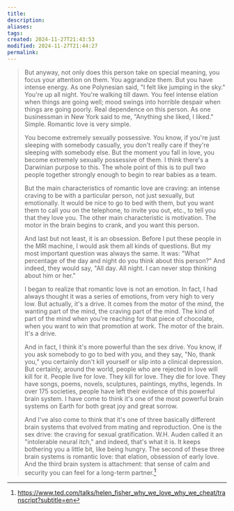 ```yaml
---
title: 
description: 
aliases: 
tags: 
created: 2024-11-27T21:43:53
modified: 2024-11-27T21:44:27
permalink: 
---
```


> But anyway, not only does this person take on special meaning, you focus your attention on them. You aggrandize them. But you have
> intense energy. As one Polynesian said, "I felt like jumping in the sky." You're up all night. You're walking till dawn. You feel intense elation
> when things are going well; mood swings into horrible despair when things are going poorly. Real dependence on this person. As one
> businessman in New York said to me, "Anything she liked, I liked." Simple. Romantic love is very simple.
> 
> You become extremely sexually possessive. You know, if you're just sleeping with somebody casually, you don't really care if they're sleeping
> with somebody else. But the moment you fall in love, you become extremely sexually possessive of them. I think there's a Darwinian purpose
> to this. The whole point of this is to pull two people together strongly enough to begin to rear babies as a team.
> 
> But the main characteristics of romantic love are craving: an intense craving to be with a particular person, not just sexually, but emotionally.
> It would be nice to go to bed with them, but you want them to call you on the telephone, to invite you out, etc., to tell you that they love you.
> The other main characteristic is motivation. The motor in the brain begins to crank, and you want this person.
> 
> And last but not least, it is an obsession. Before I put these people in the MRI machine, I would ask them all kinds of questions. But my most
> important question was always the same. It was: "What percentage of the day and night do you think about this person?" And indeed, they
> would say, "All day. All night. I can never stop thinking about him or her."
> 
> I began to realize that romantic love is not an emotion. In fact, I had always thought it was a series of emotions, from very high to very low.
> But actually, it's a drive. It comes from the motor of the mind, the wanting part of the mind, the craving part of the mind. The kind of part of
> the mind when you're reaching for that piece of chocolate, when you want to win that promotion at work. The motor of the brain. It's a drive.
> 
> And in fact, I think it's more powerful than the sex drive. You know, if you ask somebody to go to bed with you, and they say, "No, thank
> you," you certainly don't kill yourself or slip into a clinical depression. But certainly, around the world, people who are rejected in love will kill
> for it. People live for love. They kill for love. They die for love. They have songs, poems, novels, sculptures, paintings, myths, legends. In over
> 175 societies, people have left their evidence of this powerful brain system. I have come to think it's one of the most powerful brain systems
> on Earth for both great joy and great sorrow.
> 
> And I've also come to think that it's one of three basically different brain systems that evolved from mating and reproduction. One is the sex
> drive: the craving for sexual gratification. W.H. Auden called it an "intolerable neural itch," and indeed, that's what it is. It keeps bothering you
> a little bit, like being hungry. The second of these three brain systems is romantic love: that elation, obsession of early love. And the third
> brain system is attachment: that sense of calm and security you can feel for a long-term partner.[^2]

[^2]: https://www.ted.com/talks/helen_fisher_why_we_love_why_we_cheat/transcript?subtitle=en
